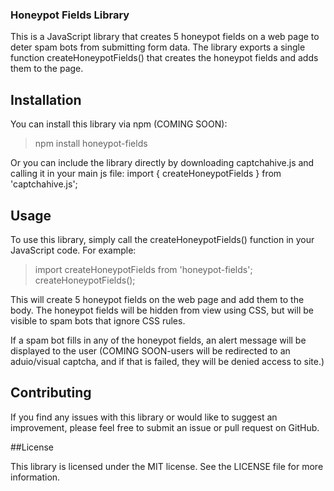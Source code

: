 ### Honeypot Fields Library

This is a JavaScript library that creates 5 honeypot fields on a web page to deter spam bots from submitting form data. The library exports a single function createHoneypotFields() that creates the honeypot fields and adds them to the page.

## Installation

You can install this library via npm (COMING SOON):
> npm install honeypot-fields

Or you can include the library directly by downloading captchahive.js and calling it in your main js file:
import { createHoneypotFields } from 'captchahive.js';

## Usage

To use this library, simply call the createHoneypotFields() function in your JavaScript code. For example:

> import createHoneypotFields from 'honeypot-fields';
>createHoneypotFields();

This will create 5 honeypot fields on the web page and add them to the body. The honeypot fields will be hidden from view using CSS, but will be visible to spam bots that ignore CSS rules.

If a spam bot fills in any of the honeypot fields, an alert message will be displayed to the user (COMING SOON-users will be redirected to an aduio/visual captcha, and if that is failed, they will be denied access to site.)

## Contributing

If you find any issues with this library or would like to suggest an improvement, please feel free to submit an issue or pull request on GitHub.

##License

This library is licensed under the MIT license. See the LICENSE file for more information.
